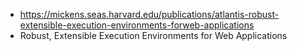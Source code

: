 - https://mickens.seas.harvard.edu/publications/atlantis-robust-extensible-execution-environments-forweb-applications
- Robust, Extensible Execution Environments for Web Applications
